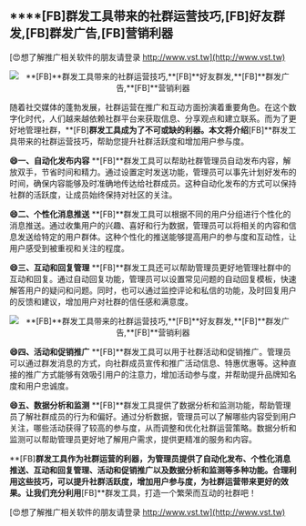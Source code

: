 ## ****[FB]**群发工具带来的社群运营技巧,**[FB]**好友群发,**[FB]**群发广告,**[FB]**营销利器**

[😍想了解推广相关软件的朋友请登录 http://www.vst.tw](http://www.vst.tw)

 <center><img src="https://vst.tw/MP4/tuiguang/png/7.png" alt="**[FB]**群发工具带来的社群运营技巧,**[FB]**好友群发,**[FB]**群发广告,**[FB]**营销利器"></center>

随着社交媒体的蓬勃发展，社群运营在推广和互动方面扮演着重要角色。在这个数字化时代，人们越来越依赖社群平台来获取信息、分享观点和建立联系。而为了更好地管理社群，**[FB]**群发工具成为了不可或缺的利器。本文将介绍**[FB]**群发工具带来的社群运营技巧，帮助您提升社群活跃度和增加用户参与度。

**😄一、自动化发布内容**
**[FB]**群发工具可以帮助社群管理员自动发布内容，解放双手，节省时间和精力。通过设置定时发送功能，管理员可以事先计划好发布的时间，确保内容能够及时准确地传达给社群成员。这种自动化发布的方式可以保持社群的活跃度，让成员始终保持对社区的关注。

**😄二、个性化消息推送**
**[FB]**群发工具可以根据不同的用户分组进行个性化的消息推送。通过收集用户的兴趣、喜好和行为数据，管理员可以将相关的内容和信息发送给特定的用户群体。这种个性化的推送能够提高用户的参与度和互动性，让用户感受到被重视和关注的程度。

**😄三、互动和回复管理**
**[FB]**群发工具还可以帮助管理员更好地管理社群中的互动和回复。通过自动回复功能，管理员可以设置常见问题的自动回复模板，快速解答用户的疑问和问题。同时，也可以通过监控评论和私信的功能，及时回复用户的反馈和建议，增加用户对社群的信任感和满意度。

 <center><img src="https://vst.tw/MP4/tuiguang/png/3.png" alt="**[FB]**群发工具带来的社群运营技巧,**[FB]**好友群发,**[FB]**群发广告,**[FB]**营销利器"></center>

**😄四、活动和促销推广**
**[FB]**群发工具可以用于社群活动和促销推广。管理员可以通过群发消息的方式，向社群成员宣传和推广活动信息、特惠优惠等。这种直接的推广方式能够有效吸引用户的注意力，增加活动参与度，并帮助提升品牌知名度和用户忠诚度。

**😄五、数据分析和监测**
**[FB]**群发工具提供了数据分析和监测功能，帮助管理员了解社群成员的行为和偏好。通过分析数据，管理员可以了解哪些内容受到用户关注，哪些活动获得了较高的参与度，从而调整和优化社群运营策略。数据分析和监测可以帮助管理员更好地了解用户需求，提供更精准的服务和内容。

**[FB]**群发工具作为社群运营的利器，为管理员提供了自动化发布、个性化消息推送、互动和回复管理、活动和促销推广以及数据分析和监测等多种功能。合理利用这些技巧，可以提升社群活跃度，增加用户参与度，为社群运营带来更好的效果。让我们充分利用**[FB]**群发工具，打造一个繁荣而互动的社群吧！

[😍想了解推广相关软件的朋友请登录 http://www.vst.tw](http://www.vst.tw)



